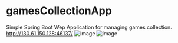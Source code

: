 # gamesCollectionApp
Simple Spring Boot Wep Application for managing games collection.
http://130.61.150.128:46137/
![image](https://user-images.githubusercontent.com/84036045/172001047-7f6a91b5-a4a5-4b4f-bbf4-e5818945264a.png)
![image](https://user-images.githubusercontent.com/84036045/172001109-42d4daf1-def0-46b5-83e1-8e6fa15b3897.png)
